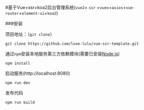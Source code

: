 
#基于Vue+ssr+koa2后台管理系统(`vue2`+ `ssr` +`vuex`+`axios`+`vue-router`+`element-ui`+`koa2`)


###安装

项目地址：（`git clone`）

```shell
git clone https://github.com/love-lulu/vue-ssr-template.git
```

通过`npm`安装本地服务第三方依赖模块(需要已安装[Node.js](https://nodejs.org/))

```
npm install
```

启动服务(http://localhost:8080)

```
npm run dev
```

发布代码
```
npm run build
```

